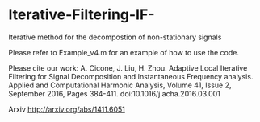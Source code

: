# Iterative-Filtering-IF-
Iterative method for the decompostion of non-stationary signals

Please refer to Example_v4.m for an example of how to use the code.

Please cite our work:
A. Cicone, J. Liu, H. Zhou. Adaptive Local Iterative Filtering for Signal Decomposition and Instantaneous Frequency analysis. Applied and Computational Harmonic Analysis, Volume 41, Issue 2, September 2016, Pages 384-411. doi:10.1016/j.acha.2016.03.001

Arxiv http://arxiv.org/abs/1411.6051
